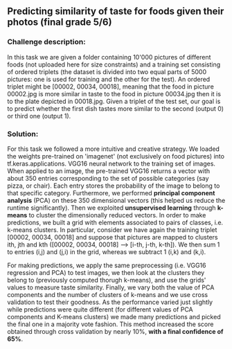 ## Predicting similarity of taste for foods given their photos (final grade 5/6)

### Challenge description:

In this task we are given a folder containing 10'000 pictures of different foods (not uploaded here for size constraints) and a training set consisting of ordered triplets (the dataset is divided into two equal parts of 5000 pictures: one is used for training and the other for the test). An ordered triplet might be [00002, 00034, 00018], meaning that the food in picture 00002.jpg is more similar in taste to the food in picture 00034.jpg then it is to the plate depicted in 00018.jpg. Given a triplet of the test set, our goal is to predict whether the first dish tastes more similar to the second (output 0) or third one (output 1).

### Solution:

For this task we followed a more intuitive and creative strategy. We loaded the weights pre-trained on 'imagenet' (not exclusively on food pictures) into tf.keras.applications. VGG16 neural network to the training set of images. When applied to an image, the pre-trained VGG16 returns a vector with about 350 entries corresponding to the set of possible categories (say pizza, or chair). Each entry stores the probability of the image to belong to that specific category. Furthermore, we performed **principal component analysis** (PCA) on these 350 dimensional vectors (this helped us reduce the runtime significantly). Then we exploited **unsupervised learning** through **k-means** to cluster the dimensionally reduced vectors. In order to make predictions, we built a grid with elements associated to pairs of classes, i.e. k-means clusters. In particular, consider we have again the training triplet [00002, 00034, 00018] and suppose that pictures are mapped to clusters ith, jth and kth ([00002, 00034, 00018] --> [i-th, j-th, k-th]). We then sum 1 to entries (i,j) and (j,i) in the grid, whereas we subtract 1 (i,k) and (k,i). 

For making predictions, we apply the same preprocessing (i.e. VGG16 regression and PCA) to test images, we then look at the clusters they belong to (previously computed thorugh k-means), and use the grids' values to measure taste similarity. Finally, we vary both the value of PCA components and the number of clusters of k-means and we use cross validation to test their goodness. As the performance varied just slightly while predictions were quite different (for different values of PCA components and K-means clusters) we made many predictions and picked the final one in a majority vote fashion. This method increased the score obtained through cross validation by nearly 10%, **with a final confidence of 65%**.
